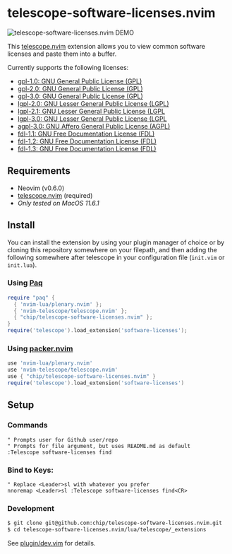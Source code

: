 # telescope-software-licenses.nvim

![telescope-software-licenses.nvim DEMO](assets/telescope-software-licenses.gif "telescope-software-licenses.nvim DEMO")

This [telescope.nvim](https://github.com/nvim-telescope/telescope.nvim)
extension allows you to view common software licenses and paste them into a buffer.

Currently supports the following licenses:
* [gpl-1.0: GNU General Public License (GPL)](https://www.gnu.org/licenses/gpl-1.0.html)
* [gpl-2.0: GNU General Public License (GPL)](https://www.gnu.org/licenses/gpl-2.0.html)
* [gpl-3.0: GNU General Public License (GPL)](https://www.gnu.org/licenses/gpl-3.0.html)
* [lgpl-2.0: GNU Lesser General Public License (LGPL)](https://www.gnu.org/licenses/)
* [lgpl-2.1: GNU Lesser General Public License (LGPL](https://www.gnu.org/licenses/lgpl-2.1.html)
* [lgpl-3.0: GNU Lesser General Public License (LGPL](https://www.gnu.org/licenses/lgpl-3.0.html)
* [agpl-3.0: GNU Affero General Public License (AGPL)](https://www.gnu.org/licenses/agpl-3.0.html)
* [fdl-1.1: GNU Free Documentation License (FDL)](https://www.gnu.org/licenses/fdl-1.1.html)
* [fdl-1.2: GNU Free Documentation License (FDL)](https://www.gnu.org/licenses/fdl-1.2.html)
* [fdl-1.3: GNU Free Documentation License (FDL)](https://www.gnu.org/licenses/fdl-1.3.html)

## Requirements

- Neovim (v0.6.0)
- [telescope.nvim](https://github.com/nvim-telescope/telescope.nvim) (required)
- *Only tested on MacOS 11.6.1*

## Install

You can install the extension by using your plugin manager of choice or by
cloning this repository somewhere on your filepath, and then adding the
following somewhere after telescope in your configuration file (`init.vim` or
`init.lua`).

### Using [Paq](https://github.com/savq/paq-nvim)
```lua
require "paq" {
  { 'nvim-lua/plenary.nvim' };
  { 'nvim-telescope/telescope.nvim' };
  { "chip/telescope-software-licenses.nvim" };
}
require('telescope').load_extension('software-licenses');
```

### Using [packer.nvim](https://github.com/wbthomason/packer.nvim)
```lua
use 'nvim-lua/plenary.nvim'
use 'nvim-telescope/telescope.nvim'
use { "chip/telescope-software-licenses.nvim" }
require('telescope').load_extension('software-licenses')
```
## Setup

### Commands

```vim
" Prompts user for Github user/repo
" Prompts for file argument, but uses README.md as default
:Telescope software-licenses find
```

### Bind to Keys:

```vim
" Replace <Leader>sl with whatever you prefer
nnoremap <Leader>sl :Telescope software-licenses find<CR>
```

### Development

```zsh
$ git clone git@github.com:chip/telescope-software-licenses.nvim.git
$ cd telescope-software-licenses.nvim/lua/telescope/_extensions
```
See [plugin/dev.vim](https://github.com/chip/telescope-software-licenses.nvim/blob/master/lua/telescope/_extensions/plugin/dev.vim) for details.
